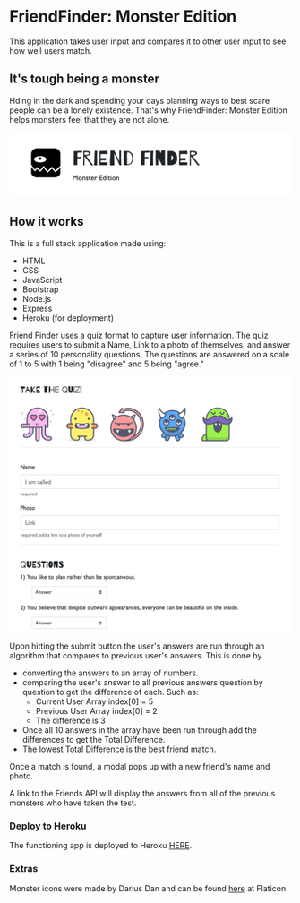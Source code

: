 # FriendFinder: Monster Edition
This application takes user input and compares it to other user input to see how well users match. 

## It's tough being a monster
Hding in the dark and spending your days planning ways to best scare people can be a lonely existence. That's why FriendFinder: Monster Edition helps monsters feel that they are not alone. 

![picture](./app/public/images/readme-1.png)

## How it works
This is a full stack application made using:
* HTML
* CSS
* JavaScript
* Bootstrap 
* Node.js
* Express
* Heroku (for deployment)

Friend Finder uses a quiz format to capture user information. The quiz requires users to submit a Name, Link to a photo of themselves, and answer a series of 10 personality questions. The questions are answered on a scale of 1 to 5 with 1 being "disagree" and 5 being "agree." 

![picture](./app/public/images/readme-2.png)

Upon hitting the submit button the user's answers are run through an algorithm that compares to previous user's answers. This is done by 
* converting the answers to an array of numbers. 
* comparing the user's answer to all previous answers question by question to get the difference of each. Such as:
  * Current User Array index[0] = 5
  * Previous User Array index[0] = 2
  * The difference is 3
* Once all 10 answers in the array have been run through add the differences to get the Total Difference.
* The lowest Total Difference is the best friend match.

 Once a match is found, a modal pops up with a new friend's name and photo.

A link to the Friends API will display the answers from all of the previous monsters who have taken the test.

### Deploy to Heroku
The functioning app is deployed to Heroku <a href="https://friendfinder-monsteredition.herokuapp.com">HERE</a>.

### Extras
Monster icons were made by Darius Dan and can be found <a href="https://www.flaticon.com/packs/monsters-12">here</a> at Flaticon.

